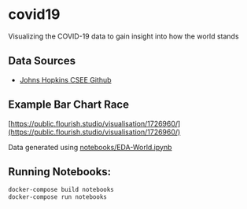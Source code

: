 # covid19
Visualizing the COVID-19 data to gain insight into how the world stands
## Data Sources
* [Johns Hopkins CSEE Github](https://github.com/CSSEGISandData/COVID-19)
## Example Bar Chart Race
[https://public.flourish.studio/visualisation/1726960/](https://public.flourish.studio/visualisation/1726960/)  

Data generated using [notebooks/EDA-World.ipynb](notebooks/EDA-World.ipynb)  

## Running Notebooks:
```bash
docker-compose build notebooks
docker-compose run notebooks
```
